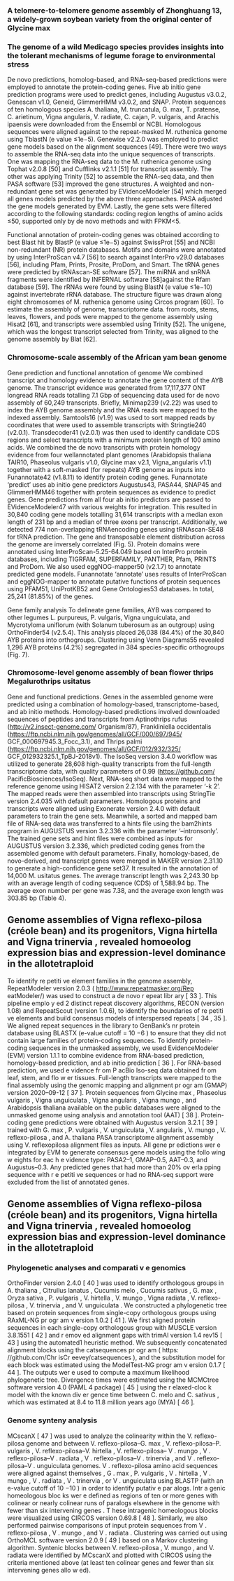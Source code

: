 
### A telomere-to-telomere genome assembly of Zhonghuang 13, a widely-grown soybean variety from the original center of Glycine max


### The genome of a wild Medicago species provides insights into the tolerant mechanisms of legume forage to environmental stress

De novo predictions, homolog-based, and RNA-seq-based predictions were employed to annotate the protein-coding genes. Five ab initio gene prediction programs were used to predict genes, including Augustus v3.0.2, Genescan v1.0, Geneid, GlimmerHMM v3.0.2, and SNAP. Protein sequences of ten homologous species A. thaliana, M. truncatula, G. max, T. pratense, C. arietinum, Vigna angularis, V. radiate, C. cajan, P. vulgaris, and Arachis ipaensis were downloaded from the Ensembl or NCBI. Homologous sequences were aligned against to the repeat-masked M. ruthenica genome using TblastN (e value ≤1e−5). Genewise v2.2.0 was employed to predict gene models based on the alignment sequences [49]. There were two ways to assemble the RNA-seq data into the unique sequences of transcripts. One was mapping the RNA-seq data to the M. ruthenica genome using Tophat v2.0.8 [50] and Cufflinks v2.1.1 [51] for transcript assembly. The other was applying Trinity [52] to assemble the RNA-seq data, and then PASA software [53] improved the gene structures. A weighted and non-redundant gene set was generated by EVidenceModeler [54] which merged all genes models predicted by the above three approaches. PASA adjusted the gene models generated by EVM. Lastly, the gene sets were filtered according to the following standards: coding region lengths of amino acids ≤50, supported only by de novo methods and with FPKM<5.


Functional annotation of protein-coding genes was obtained according to best Blast hit by BlastP (e value ≤1e−5) against SwissProt [55] and NCBI non-redundant (NR) protein databases. Motifs and domains were annotated by using InterProScan v4.7 [56] to search against InterPro v29.0 databases [56], including Pfam, Prints, Prosite, ProDom, and Smart. The tRNA genes were predicted by tRNAscan-SE software [57]. The miRNA and snRNA fragments were identified by INFERNAL software [58]against the Rfam database [59]. The rRNAs were found by using BlastN (e value ≤1e−10) against invertebrate rRNA database. The structure figure was drawn along eight chromosomes of M. ruthenica genome using Circos program [60]. To estimate the assembly of genome, transcriptome data. from roots, stems, leaves, flowers, and pods were mapped to the genome assembly using Hisat2 [61], and transcripts were assembled using Trinity [52]. The unigene, which was the longest transcript selected from Trinity, was aligned to the genome assembly by Blat [62].





### Chromosome-scale assembly of the African yam bean genome
Gene prediction and functional annotation of genome We combined transcript and homology evidence to annotate the gene content of the AYB genome. The transcript evidence was generated from 17,117,377 ONT longread RNA reads totalling 7.1 Gbp of sequencing data used for de novo assembly of 60,249 transcripts. Briefly, Minimap239 (v2.22) was used to index the AYB genome assembly and the RNA reads were mapped to the indexed assembly. Samtools16 (v1.9) was used to sort mapped reads by coordinates that were used to assemble transcripts with Stringtie240 (v2.0.1). Transdecoder41 (v2.0.1) was then used to identify candidate CDS regions and select transcripts with a minimum protein length of 100 amino acids.
We combined the de novo transcripts with protein homology evidence from four wellannotated plant genomes (Arabidopsis thaliana TAIR10, Phaseolus vulgaris v1.0, Glycine max v2.1, Vigna_angularis v1.1) together with a soft-masked (for repeats) AYB genome as inputs into Funannotate42 (v1.8.11) to identify protein coding genes. Funannotate ‘predict’ uses ab initio gene predictors Augustus43, PASA44, SNAP45 and GlimmerHMM46 together with protein sequences as evidence to predict genes. Gene predictions from all four ab initio predictors are passed to EVidenceModeler47 with various weights for integration. This resulted in 30,840 coding gene models totalling 31,614 transcripts with a median exon length of 231 bp and a median of three exons per transcript. Additionally, we detected 774 non-overlapping tRNAencoding
genes using tRNAscan-SE48 for tRNA prediction. The gene and
transposable element distribution across the genome are inversely correlated (Fig. 5).
Protein domains were annotated using InterProScan-5.25-64.049 based on InterPro protein databases, including TIGRFAM, SUPERFAMILY, PANTHER, Pfam, PRINTS and ProDom. We also used eggNOG-mapper50 (v2.1.7) to annotate predicted gene models. Funannotate ‘annotate’ uses results of InterProScan and eggNOG-mapper to annotate putative functions of protein sequences using PFAM51, UniProtKB52 and Gene Ontologies53 databases. In total, 25,241 (81.85%) of the genes.

Gene family analysis To delineate gene families, AYB was compared to other legumes L. purpureus, P. vulgaris, Vigna unguiculata, and Mycrotyloma uniflorum (with Solanum tuberosum as an outgroup) using OrthoFinder54 (v2.5.4). This analysis placed 26,038 (84.4%) of the 30,840 AYB proteins into orthogroups. Clustering using Venn Diagrams55 revealed 1,296 AYB proteins (4.2%) segregated in 384 species-specific orthogroups (Fig. 7).


### Chromosome-level genome assembly of bean flower thrips Megalurothrips usitatus
Gene and functional predictions. 
Genes in the assembled genome were predicted using a combination of homology-based, transcriptome-based, and ab initio methods. Homology-based predictions involved downloaded sequences of peptides and transcripts from Aptinothrips rufus (http://v2.insect-genome.com/ Organism/87), Frankliniella occidentalis (https://ftp.ncbi.nlm.nih.gov/genomes/all/GCF/000/697/945/ GCF_000697945.3_Focc_3.1), and Thrips palmi (https://ftp.ncbi.nlm.nih.gov/genomes/all/GCF/012/932/325/ GCF_012932325.1_TpBJ-2018v1). The IsoSeq version 3.4.0 workflow was utilized to generate 28,608 high-quality transcripts from the full-length transcriptome data, with quality parameters of 0.99 (https://github.com/ PacificBiosciences/IsoSeq). Next, RNA-seq short data were mapped to the reference genome using HISAT2 version 2.2.134 with the parameter ‘-k 2’. The mapped reads were then assembled into transcripts using StringTie version 2.4.035 with default parameters. Homologous proteins and transcripts were aligned using Exonerate version 2.4.0 with default parameters to train the gene sets. Meanwhile, a sorted and mapped bam file of RNA-seq data was transferred to a hints file using the bam2hints program in AUGUSTUS version 3.2.336 with the parameter ‘–intronsonly’. The trained gene sets and hint files were combined as inputs for AUGUSTUS version 3.2.336, which predicted coding genes from the assembled genome with default parameters. Finally, homology-based, de novo-derived, and transcript genes were merged in MAKER version 2.31.10 to generate a high-confidence gene set37. It resulted in the annotation of 14,000 M. usitatus genes. The average transcript length was 2,243.30 bp with an average length of coding sequence (CDS) of 1,588.94 bp. The average exon number per gene was 7.38, and the average exon length was 303.85 bp (Table 4).




## Genome assemblies of Vigna reflexo-pilosa (créole bean) and its progenitors, Vigna hirtella and Vigna trinervia , revealed homoeolog expression bias and expression-level dominance in the allotetraploid

To identify re petiti ve element families in the genome assembly, RepeatModeler version 2.0.3 ( http://www.repeatmasker.org/Rep eatModeler/) was used to construct a de novo r epeat libr ary [ 33 ]. This pipeline emplo y ed 2 distinct repeat discovery algorithms, RECON (version 1.08) and RepeatScout (version 1.0.6), to identify the boundaries of re petiti ve elements and build consensus models of interspersed repeats [ 34 , 35 ]. We aligned repeat sequences in the library to GenBank’s nr protein database using BLASTX (e-value cutoff = 10 −6 ) to ensure that they did not contain large families of protein-coding sequences.
To identify protein-coding sequences in the unmasked assembly, we used EvidenceModeler (EVM) version 1.1.1 to combine evidence from RNA-based prediction, homology-based prediction, and ab initio prediction [ 36 ]. For RNA-based prediction, we used e vidence fr om P acBio Iso-seq data obtained fr om leaf, stem, and flo w er tissues. Full-length transcripts were mapped to the final assembly using the genomic mapping and alignment pr ogr am (GMAP) version 2020–09-12 [ 37 ]. Protein sequences from Glycine max , Phaseolus vulgaris , Vigna unguiculata , Vigna angularis , Vigna mungo , and Arabidopsis thaliana available on the public databases were aligned to the unmasked genome using analysis and annotation tool (AAT) [ 38 ]. Protein-coding gene predictions were obtained with Augustus version 3.2.1 [ 39 ] trained with G. max , P. vulgaris , V. unguiculata , V. angularis , V. mungo , V. reflexo-pilosa , and A. thaliana PASA transcriptome alignment assembly using V. reflexopilosa alignment files as inputs. All gene pr edictions wer e integrated by EVM to generate consensus gene models using the follo wing w eights for eac h e vidence type: PASA2–1, GMAP–0.5, AAT–0.3, and Augustus–0.3. Any predicted genes that had more than 20% ov erla pping sequence with r e petiti ve sequences or had no RNA-seq support were excluded from the list of annotated genes.



## Genome assemblies of Vigna reflexo-pilosa (créole bean) and its progenitors, Vigna hirtella and Vigna trinervia , revealed homoeolog expression bias and expression-level dominance in the allotetraploid
### Phylogenetic analyses and comparati v e genomics 
OrthoFinder version 2.4.0 [ 40 ] was used to identify orthologous groups in A. thaliana , Citrullus lanatus , Cucumis melo , Cucumis sativus , G. max , Oryza sativa , P. vulgaris , V. hirtella , V. mungo , Vigna radiata , V. reflexo-pilosa , V. trinervia , and V. unguiculata . We constructed a phylogenetic tree based on protein sequences from single-copy orthologous groups using RAxML-NG pr ogr am v ersion 1.0.2 [ 41 ]. We first aligned protein sequences in each single-copy orthologous group with MUSCLE version 3.8.1551 [ 42 ] and r emov ed alignment gaps with trimAI version 1.4 rev15 [ 43 ] using the automated1 heuristic method. We subsequently concatenated alignment blocks using the catsequences pr ogr am ( https: //github.com/Chr isCr eevey/catsequences ), and the substitution model for each block was estimated using the ModelTest-NG progr am v ersion 0.1.7 [ 44 ]. The outputs wer e used to compute a maximum likelihood phylogenetic tree. Divergence times were estimated using the MCMCtree software version 4.0 (PAML 4 package) [ 45 ] using the r elaxed-cloc k model with the known div er gence time between C. melo and C. sativus , which was estimated at 8.4 to 11.8 million years ago (MYA) [ 46 ].

### Genome synteny analysis 
MCscanX [ 47 ] was used to analyze the colinearity within the V. reflexo-pilosa genome and between V. reflexo-pilosa–G. max , V. reflexo-pilosa–P. vulgaris , V. reflexo-pilosa–V. hirtella , V. reflexo-pilosa– V . mungo , V . reflexo-pilosa–V . radiata , V . reflexo-pilosa–V . trinervia , and V . reflexo-pilosa–V . unguiculata genomes. V . reflexo-pilosa amino acid sequences were aligned against themselves , G . max , P. vulgaris , V . hirtella , V . mungo , V . radiata , V . trinervia , or V . unguiculata using BLASTP (with an e-value cutoff of 10 −10 ) in order to identify putativ e par alogs. Intr a genic homeologous bloc ks wer e defined as regions of ten or more genes with colinear or nearly colinear runs of paralogs elsewhere in the genome with fewer than six intervening genes . T hese intragenic homeologous blocks were visualized using CIRCOS version 0.69.8 [ 48 ]. Similarly, we also performed pairwise comparisons of input protein sequences from V . reflexo-pilosa , V . mungo , and V . radiata . Clustering was carried out using OrthoMCL software version 2.0.9 [ 49 ] based on a Markov clustering algorithm. Syntenic blocks between V. reflexo-pilosa , V. mungo , and V. radiata were identified by MCscanX and plotted with CIRCOS using the criteria mentioned above (at least ten colinear genes and fewer than six intervening genes allo w ed).

